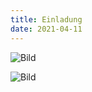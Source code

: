 ```yaml
---
title: Einladung
date: 2021-04-11
---
```


![Bild](/images/Einladung_010421.jpg)

![Bild](/images/Einladung_020421.jpg)
